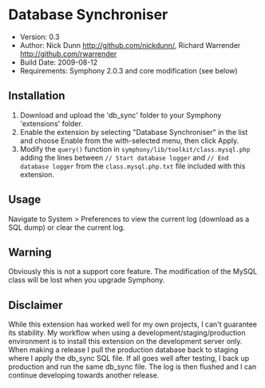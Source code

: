 # Database Synchroniser

* Version: 0.3
* Author: Nick Dunn <http://github.com/nickdunn/>, Richard Warrender <http://github.com/rwarrender>
* Build Date: 2009-08-12
* Requirements: Symphony 2.0.3 and core modification (see below)

## Installation

1. Download and upload the 'db_sync' folder to your Symphony 'extensions' folder.
2. Enable the extension by selecting "Database Synchroniser" in the list and choose Enable from the with-selected menu, then click Apply.
3. Modify the `query()` function in `symphony/lib/toolkit/class.mysql.php` adding the lines between `// Start database logger` and `// End database logger` from the `class.mysql.php.txt` file included with this extension.

## Usage

Navigate to System > Preferences to view the current log (download as a SQL dump) or clear the current log.

## Warning

Obviously this is not a support core feature. The modification of the MySQL class will be lost when you upgrade Symphony.

## Disclaimer

While this extension has worked well for my own projects, I can't guarantee its stability. My workflow when using a development/staging/production environment is to install this extension on the development server only. When making a release I pull the production database back to staging where I apply the db_sync SQL file. If all goes well after testing, I back up production and run the same db_sync file. The log is then flushed and I can continue developing towards another release.